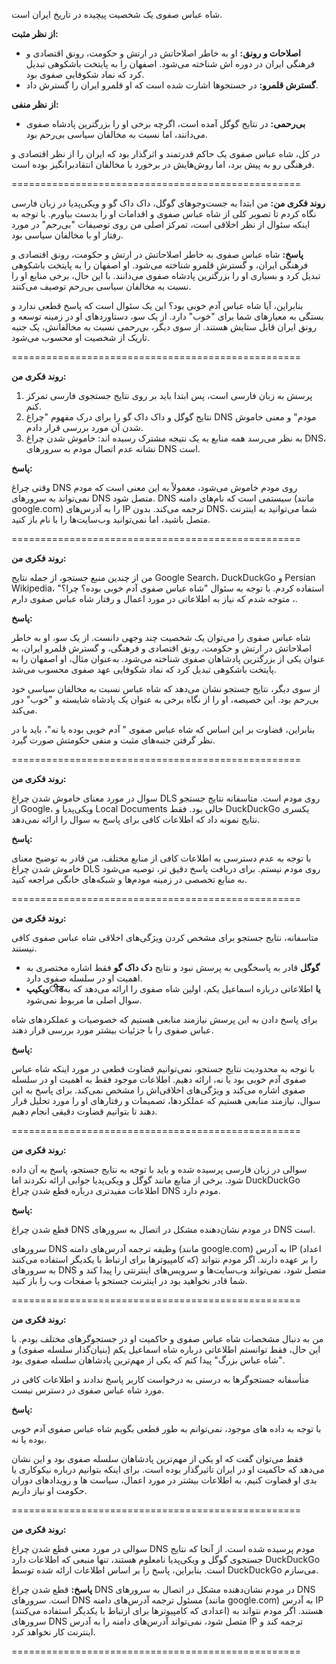 
شاه عباس صفوی یک شخصیت پیچیده در تاریخ ایران است. 

**از نظر مثبت:**

* **اصلاحات و رونق:** او به خاطر اصلاحاتش در ارتش و حکومت، رونق اقتصادی و فرهنگی ایران در دوره اش شناخته می‌شود. اصفهان را به پایتخت باشکوهی تبدیل کرد که نماد شکوفایی صفوی بود.
* **گسترش قلمرو:**  در جستجوها اشارت شده است که او قلمرو ایران را گسترش داد.

**از نظر منفی:**

* **بی‌رحمی:** در نتایج گوگل آمده است،  اگرچه برخی او را بزرگترین پادشاه صفوی می‌دانند، اما نسبت به مخالفان سیاسی بی‌رحم بود.


در کل، شاه عباس صفوی یک حاکم قدرتمند و اثرگذار بود که ایران را از نظر اقتصادی و فرهنگی رو به پیش برد، اما روش‌هایش در برخورد با مخالفان انتقادبرانگیز بوده است. 


==================================================

**روند فکری من:** 
من ابتدا به جست‌وجوهای گوگل، داک داک گو و ویکی‌پدیا در زبان فارسی نگاه کردم تا تصویر کلی از شاه عباس صفوی و اقدامات او را بدست بیاورم. با توجه به اینکه سئوال از نظر اخلاقی است، تمرکز اصلی من روی توصیفات "بی‌رحم" در مورد رفتار او با مخالفان سیاسی بود.

**پاسخ:** 
شاه عباس صفوی به خاطر اصلاحاتش در ارتش و حکومت، رونق اقتصادی و فرهنگی ایران، و گسترش قلمرو شناخته می‌شود. او اصفهان را به پایتخت باشکوهی تبدیل کرد و بسیاری او را بزرگترین پادشاه صفوی می‌دانند. با این حال، برخی منابع او را نسبت به مخالفان سیاسی بی‌رحم توصیف می‌کنند. 

بنابراین، آیا شاه عباس آدم خوبی بود؟  این یک سئوال است که پاسخ قطعی ندارد و بستگی به معیارهای شما برای "خوب" دارد. از یک سو، دستاوردهای او در زمینه توسعه و رونق ایران قابل ستایش هستند. از سوی دیگر، بی‌رحمی نسبت به مخالفانش،  یک جنبه تاریک از شخصیت او محسوب می‌شود.



==================================================

**روند فکری من:**

1.  پرسش به زبان فارسی است، پس ابتدا باید بر روی نتایج جستجوی فارسی تمرکز کنم.
2.  نتایج گوگل و داک داک گو را برای درک مفهوم "چراغ DNS مودم" و معنی خاموش شدن آن مورد بررسی قرار دادم. 
3.  به نظر می‌رسد همه منابع به یک نتیجه مشترک رسیده اند: خاموش شدن چراغ DNS، نشانه عدم اتصال مودم به سرورهای DNS است.

**پاسخ:**

وقتی چراغ DNS روی مودم خاموش می‌شود، معمولاً به این معنی است که مودم نمی‌تواند به سرورهای DNS متصل شود. DNS سیستمی است که نام‌های دامنه (مانند google.com) را به آدرس‌های IP ترجمه می‌کند. بدون DNS، شما می‌توانید به اینترنت متصل باشید، اما نمی‌توانید وب‌سایت‌ها را با نام باز کنید.  



==================================================

**روند فکری من:** 

من از چندین منبع جستجو، از جمله نتایج Google Search، DuckDuckGo و Persian Wikipedia، استفاده کردم.  با توجه به سئوال "شاه عباس صفوی آدم خوبی بوده؟ چرا؟" ، متوجه شدم که نیاز به اطلاعاتی در مورد اعمال و رفتار شاه عباس صفوی دارم.  

**پاسخ:**

شاه عباس صفوی را می‌توان یک شخصیت چند وجهی دانست. از یک سو، او به خاطر اصلاحاتش در ارتش و حکومت، رونق اقتصادی و فرهنگی، و گسترش قلمرو ایران، به عنوان یکی از بزرگترین پادشاهان صفوی شناخته می‌شود.   به‌عنوان مثال، او اصفهان را به پایتخت باشکوهی تبدیل کرد که نماد شکوفایی عهد صفوی محسوب می‌شد. 

از سوی دیگر،  نتایج جستجو نشان می‌دهد که شاه عباس نسبت به مخالفان سیاسی خود بی‌رحم بود. این خصیصه، او را از نگاه برخی به عنوان یک پادشاه شایسته و "خوب" دور می‌کند. 

بنابراین، قضاوت بر این اساس که شاه عباس صفوی " آدم خوبی بوده یا نه"،  باید با در نظر گرفتن جنبه‌های مثبت و منفی حکومتش صورت گیرد.   

==================================================

**روند فکری من:** 

سوال در مورد معنای خاموش شدن چراغ DLS روی مودم است.  متاسفانه نتایج جستجو از Google، ویکی‌پدیا و Local Documents خالی بود. فقط DuckDuckGo یکسری نتایج نمونه داد که اطلاعات کافی برای پاسخ به سوال را ارائه نمی‌دهد.  

**پاسخ:**


 با توجه به عدم دسترسی به اطلاعات کافی از منابع مختلف، من قادر به توضیح معنای خاموش شدن چراغ DLS روی مودم نیستم. 
برای دریافت پاسخ دقیق تر، توصیه می‌شود به منابع تخصصی در زمینه مودم‌ها و شبکه‌های خانگی مراجعه کنید.   

==================================================

**روند فکری من:**

متاسفانه، نتایج جستجو برای مشخص کردن ویژگی‌های اخلاقی شاه عباس صفوی کافی نیستند. 

* **گوگل** قادر به پاسخگویی به پرسش نبود و نتایج **دک داک گو** فقط اشاره مختصری به اهمیت او در سلسله صفوی دارد.
* **ویکیپीडیا** اطلاعاتی درباره اسماعیل یکم، اولین شاه صفوی را ارائه می‌دهد که به سوال اصلی ما مربوط نمی‌شود.

برای پاسخ دادن به این پرسش نیازمند منابعی هستیم که خصوصیات و عملکردهای شاه عباس صفوی را با جزئیات بیشتر مورد بررسی قرار دهند.


**پاسخ:**

با توجه به محدودیت نتایج جستجو، نمی‌توانیم قضاوت قطعی در مورد اینکه شاه عباس صفوی آدم خوبی بود یا نه، ارائه دهیم. اطلاعات موجود فقط به اهمیت او در سلسله صفوی اشاره می‌کند و ویژگی‌های اخلاقی‌اش را مشخص نمی‌کند. برای پاسخ به این سوال، نیازمند منابعی هستیم که عملکردها، تصمیمات و رفتارهای او را مورد تحلیل قرار دهند تا بتوانیم قضاوت دقیقی انجام دهیم. 

==================================================

**روند فکری من:** 

سوالی در زبان فارسی پرسیده شده و باید با توجه به نتایج جستجو، پاسخ به آن داده شود.  برخی از منابع مانند گوگل و ویکی‌پدیا جوابی ارائه نکردند اما DuckDuckGo اطلاعات مفیدتری درباره قطع شدن چراغ DNS مودم دارد.


**پاسخ:**

قطع شدن چراغ DNS در مودم نشان‌دهنده مشکل در اتصال به سرورهای DNS است. 

سرورهای DNS وظیفه ترجمه آدرس‌های دامنه (مانند google.com) به آدرس IP  (اعداد که کامپیوترها برای ارتباط با یکدیگر استفاده می‌کنند) را بر عهده دارند. اگر مودم نتواند به سرورهای DNS متصل شود، نمی‌تواند وب‌سایت‌ها و سرویس‌های اینترنتی را پیدا کند و شما قادر نخواهید بود در اینترنت جستجو یا صفحات وب را باز کنید.  

==================================================

**روند فکری من:** 

من به دنبال مشخصات شاه عباس صفوی و حاکمیت او در جستجوگرهای مختلف بودم. با این حال، فقط توانستم اطلاعاتی درباره  شاه اسماعیل یکم (بنیان‌گذار سلسله صفوی) و "شاه عباس بزرگ" پیدا کنم که یکی از مهم‌ترین پادشاهان سلسله صفوی بود. 

متأسفانه جستجوگرها به درستی به درخواست کاربر پاسخ ندادند و اطلاعات کافی در مورد شاه عباس صفوی در دسترس نیست.


**پاسخ:**

با توجه به داده های موجود، نمی‌توانم به طور قطعی بگویم شاه عباس صفوی آدم خوبی بوده یا نه. 

فقط می‌توان گفت که او یکی از مهم‌ترین پادشاهان سلسله صفوی بود و این نشان می‌دهد که حاکمیت او در ایران تاثیرگذار بوده است. برای اینکه بتوانیم درباره نیکوکاری یا بدی او قضاوت کنیم، به اطلاعات بیشتر  در مورد اعمال، سیاست ها و رویدادهای دوران حکومت او نیاز داریم. 

==================================================

**روند فکری من:**

سوالی در مورد معنی قطع شدن چراغ DNS مودم پرسیده شده است.  از آنجا که نتایج جستجوی گوگل و ویکی‌پدیا نامعلوم هستند، تنها منبعی که اطلاعات دارد DuckDuckGo است. بنابراین، پاسخ را بر اساس اطلاعات ارائه شده توسط DuckDuckGo می‌سازم. 

**پاسخ:**
قطع شدن چراغ DNS در مودم نشان‌دهنده مشکل در اتصال به سرورهای DNS است.  سرورهای DNS مسئول ترجمه آدرس‌های دامنه (مانند google.com) به آدرس IP (اعدادی که کامپیوترها برای ارتباط با یکدیگر استفاده می‌کنند) هستند. اگر مودم نتواند به سرورهای DNS متصل شود، نمی‌تواند آدرس‌های دامنه را به آدرس IP ترجمه کند و اینترنت کار نخواهد کرد. 



==================================================
